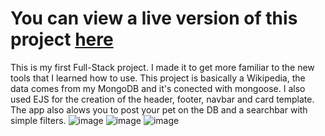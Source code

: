 # You can view a live version of this project [here](https://petwiki.herokuapp.com)
This is my first Full-Stack project. I made it to get more familiar to the new tools that I learned how to use. This project is basically a Wikipedia, the data comes from my MongoDB and it's conected with mongoose. I also used EJS for the creation of the header, footer, navbar and card template. The app also alows you to post your pet on the DB and a searchbar with simple filters.
![image](https://user-images.githubusercontent.com/104650963/191576141-76c3d177-22e3-44f3-95d0-b7d21dca9c46.png)
![image](https://user-images.githubusercontent.com/104650963/191576199-94859dad-7b3f-4805-aa06-682e5b84a1e6.png)
![image](https://user-images.githubusercontent.com/104650963/191576246-76819bc3-4e89-414d-bbea-f62c81063d63.png)
